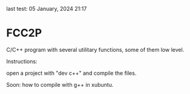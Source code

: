 last test: 05 January, 2024 21:17

# FCC2P
C/C++ program with several utilitary functions, some of them low level.


Instructions:


open a project with "dev c++" and compile the files.


Soon: how to compile with g++ in xubuntu.
